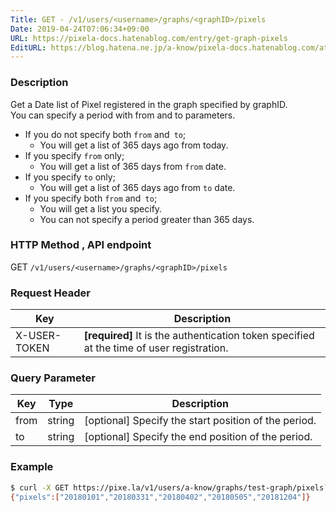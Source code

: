 ```yaml
---
Title: GET - /v1/users/<username>/graphs/<graphID>/pixels
Date: 2019-04-24T07:06:34+09:00
URL: https://pixela-docs.hatenablog.com/entry/get-graph-pixels
EditURL: https://blog.hatena.ne.jp/a-know/pixela-docs.hatenablog.com/atom/entry/17680117127076486750
---
```


### Description
Get a Date list of Pixel registered in the graph specified by graphID.<br>
You can specify a period with from and to parameters.<br>

- If you do not specify both `from` and` to`;
    - You will get a list of 365 days ago from today.
- If you specify `from` only;
    - You will get a list of 365 days from `from` date.
- If you specify `to` only;
    - You will get a list of 365 days ago from `to` date.
- If you specify both `from` and` to`;
    - You will get a list you specify.
    - You can not specify a period greater than 365 days.

### HTTP Method , API endpoint
<span class="badge badge-get">GET</span> `/v1/users/<username>/graphs/<graphID>/pixels`

### Request Header

|Key|Description|
|---|---|
|X-USER-TOKEN|**[required]** It is the authentication token specified at the time of user registration.|


### Query Parameter

|Key|Type|Description|
|---|---|---|
|from|string|[optional] Specify the start position of the period.|
|to|string|[optional] Specify the end position of the period.|

### Example

```sh
$ curl -X GET https://pixe.la/v1/users/a-know/graphs/test-graph/pixels?from=20180101&to=20181231 -H 'X-USER-TOKEN:thisissecret'
{"pixels":["20180101","20180331","20180402","20180505","20181204"]}
```
